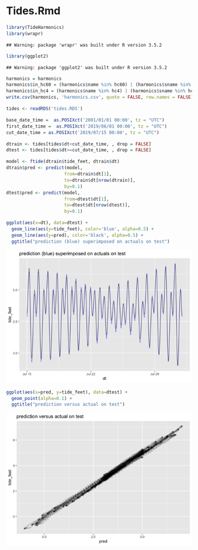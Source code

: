Tides.Rmd
================

``` r
library(TideHarmonics)
library(wrapr)
```

    ## Warning: package 'wrapr' was built under R version 3.5.2

``` r
library(ggplot2)
```

    ## Warning: package 'ggplot2' was built under R version 3.5.2

``` r
harmonics = harmonics
harmonics$in_hc60 = (harmonics$name %in% hc60) | (harmonics$sname %in% hc60)
harmonics$in_hc4 = (harmonics$name %in% hc4) | (harmonics$sname %in% hc4)
write.csv(harmonics, 'harmonics.csv', quote = FALSE, row.names = FALSE)
```

``` r
tides <- readRDS('tides.RDS')
```

``` r
base_date_time =  as.POSIXct('2001/01/01 00:00', tz = "UTC")
first_date_time =  as.POSIXct('2019/06/01 00:00', tz = "UTC")
cut_date_time = as.POSIXct('2019/07/15 00:00', tz = "UTC")
```

``` r
dtrain <- tides[tides$dt<cut_date_time, , drop = FALSE]
dtest <- tides[tides$dt>=cut_date_time, , drop = FALSE]
```

``` r
model <- ftide(dtrain$tide_feet, dtrain$dt)
dtrain$pred <- predict(model,
                      from=dtrain$dt[1],
                      to=dtrain$dt[nrow(dtrain)],
                      by=0.1)
dtest$pred <- predict(model,
                      from=dtest$dt[1],
                      to=dtest$dt[nrow(dtest)],
                      by=0.1)
```

``` r
ggplot(aes(x=dt), data=dtest) +
  geom_line(aes(y=tide_feet), color='blue', alpha=0.5) + 
  geom_line(aes(y=pred), color='black', alpha=0.5) +
  ggtitle("prediction (blue) superimposed on actuals on test")
```

![](TidesR_files/figure-gfm/unnamed-chunk-7-1.png)<!-- -->

``` r
ggplot(aes(x=pred, y=tide_feet), data=dtest) +
  geom_point(alpha=0.1) + 
  ggtitle("prediction versus actual on test")
```

![](TidesR_files/figure-gfm/unnamed-chunk-8-1.png)<!-- -->

